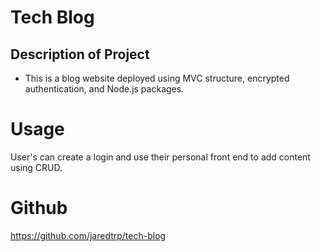 # Tech Blog

## Description of Project

- This is a blog website deployed using MVC structure, encrypted authentication, and Node.js packages.

# Usage

User's can create a login and use their personal front end to add content using CRUD.

# Github

https://github.com/jaredtrp/tech-blog
